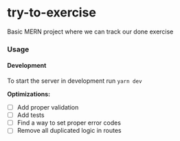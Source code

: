 # try-to-exercise

Basic MERN project where we can track our done exercise

### Usage

#### Development

To start the server in development run `yarn dev`

**Optimizations:**

- [ ] Add proper validation
- [ ] Add tests
- [ ] Find a way to set proper error codes
- [ ] Remove all duplicated logic in routes
